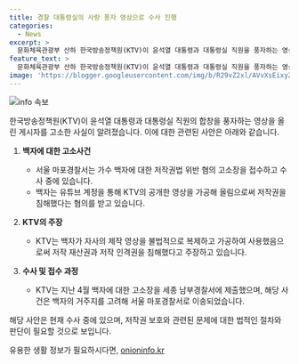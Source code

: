 ```yaml
---
title: 경찰 대통령실의 사랑 풍자 영상으로 수사 진행
categories:
  - News
excerpt: >
  문화체육관광부 산하 한국방송정책원(KTV)이 윤석열 대통령과 대통령실 직원을 풍자하는 영상을 고소한 가수 백자에 대한 수사가 진행 중입니다. 백자는 KTV가 제작한 영상을 가공하여 유튜브에 올려 논란이 된 바 있으며, 해당 영상에는 우리의 사랑이 필요한 거죠라는 노래에 풍자적인 내용의 가사를 넣었습니다. KTV는 백자를 저작권 침해로 고소하고 있으며, 백자는 이에 대한 출석 요구에 응할 예정이라고 밝혔습니다. 해당 사건은 서울 마포경찰서에서 수사 중에 있습니다.
feature_text: >
  문화체육관광부 산하 한국방송정책원(KTV)이 윤석열 대통령과 대통령실 직원을 풍자하는 영상을 고소한 가수 백자에 대한 수사가 진행 중입니다. 백자는 KTV가 제작한 영상을 가공하여 유튜브에 올려 논란이 된 바 있으며, 해당 영상에는 우리의 사랑이 필요한 거죠라는 노래에 풍자적인 내용의 가사를 넣었습니다. KTV는 백자를 저작권 침해로 고소하고 있으며, 백자는 이에 대한 출석 요구에 응할 예정이라고 밝혔습니다. 해당 사건은 서울 마포경찰서에서 수사 중에 있습니다.
image: 'https://blogger.googleusercontent.com/img/b/R29vZ2xl/AVvXsEixyZcFfHzMRdzZMjFBmAUKJYCLCGyLL1o632UiGVXcaFdKo_bkvkuCioo0uUKlGfBVcT3P84aROyZIXSBEx3Aw5nCQ3pTgDom1WDC4m8eifvWiAmWEEVb4x6G_l8C0QH225ldMjyaFvpxGEBGNO37VmDTDMHGhJPq73UglMfDca1-0aw/s1600/blogspot.png'
---
```


<p><img src="https://blogger.googleusercontent.com/img/b/R29vZ2xl/AVvXsEixyZcFfHzMRdzZMjFBmAUKJYCLCGyLL1o632UiGVXcaFdKo_bkvkuCioo0uUKlGfBVcT3P84aROyZIXSBEx3Aw5nCQ3pTgDom1WDC4m8eifvWiAmWEEVb4x6G_l8C0QH225ldMjyaFvpxGEBGNO37VmDTDMHGhJPq73UglMfDca1-0aw/s1600/blogspot.png" alt="info 속보" /></p>

<p>한국방송정책원(KTV)이 윤석열 대통령과 대통령실 직원의 합창을 풍자하는 영상을 올린 게시자를 고소한 사실이 알려졌습니다. 이에 대한 관련된 사안은 아래와 같습니다.</p>

<ol>
<li><p><strong>백자에 대한 고소사건</strong></p>

<ul>
<li>서울 마포경찰서는 가수 백자에 대한 저작권법 위반 혐의 고소장을 접수하고 수사 중에 있습니다.</li>
<li>백자는 유튜브 계정을 통해 KTV의 공개한 영상을 가공해 올림으로써 저작권을 침해했다는 혐의를 받고 있습니다.</li>
</ul></li>
<li><p><strong>KTV의 주장</strong></p>

<ul>
<li>KTV는 백자가 자사의 제작 영상을 불법적으로 복제하고 가공하여 사용했음으로써 저작 재산권과 저작 인격권을 침해했다고 주장하고 있습니다.</li>
</ul></li>
<li><p><strong>수사 및 접수 과정</strong></p>

<ul>
<li>KTV는 지난 4월 백자에 대한 고소장을 세종 남부경찰서에 제출했으며, 해당 사건은 백자의 거주지를 고려해 서울 마포경찰서로 이송되었습니다.</li>
</ul></li>
</ol>

<p>해당 사안은 현재 수사 중에 있으며, 저작권 보호와 관련된 문제에 대한 법적인 절차와 판단이 필요할 것으로 보입니다.</p>
유용한 생활 정보가 필요하시다면, <a href="https://onioninfo.kr" rel="dofollow">onioninfo.kr</a>


